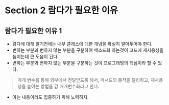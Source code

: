 # Section 2 람다가 필요한 이유

## 람다가 필요한 이유 1

- 람다에 대해 알기전에는 내부 클래스에 대한 개념을 확실히 알아두어야 한다.
- 변하는 부분과 변하지 않는 부분을 구분하여 메소드화 하는것이 코드에 재사용성을 높이는데 큰 도움이 된다.
- 변하는 부분봐 변하지 않는 부분을 구분하는 것이 프로그래밍의 핵심이라 할 수 있다.

> 매개 변수를 통해 외부에서 전달받도록 해서, 메서드의 동작을 달리하고, 재사용성을 높이는 방법을 값 매개변수화라고 한다.

- 아는 내용이라도 집중하기 위해 노력하자.